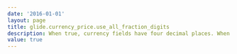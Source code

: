 ```yaml
---
date: '2016-01-01'
layout: page
title: glide.currency_price.use_all_fraction_digits
description: When true, currency fields have four decimal places. When false, two decimal places are used. 
value: true 
---
```

